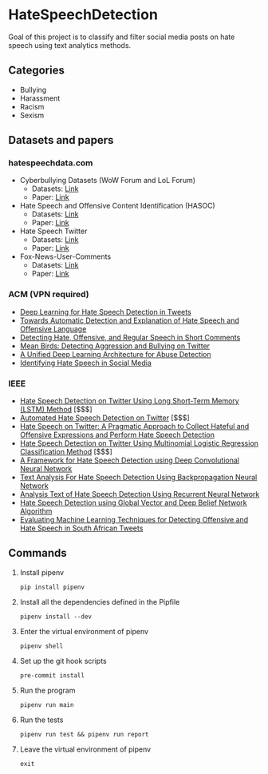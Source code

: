 # HateSpeechDetection

Goal of this project is to classify and filter social media posts on hate speech using text analytics methods. 

## Categories

- Bullying
- Harassment
- Racism
- Sexism

## Datasets and papers

### hatespeechdata.com

- Cyberbullying Datasets (WoW Forum and LoL Forum)
    - Datasets: [Link](http://ub-web.de/research/)
    - Paper: [Link](https://aisel.aisnet.org/cgi/viewcontent.cgi?article=1061&context=ecis2016_rp)
- Hate Speech and Offensive Content Identification (HASOC)
    - Datasets: [Link](https://hasocfire.github.io/hasoc/2019/dataset.html)
    - Paper: [Link](https://dl.acm.org/doi/abs/10.1145/3368567.3368584?download=true)
- Hate Speech Twitter
    - Datasets: [Link](https://github.com/mayelsherif/hate_speech_icwsm18)
    - Paper: [Link](https://arxiv.org/pdf/1909.04251.pdf)
- Fox-News-User-Comments
    - Datasets: [Link](https://github.com/sjtuprog/fox-news-comments)
    - Paper: [Link](https://arxiv.org/pdf/1710.07395.pdf)
    
### ACM (VPN required)

- [Deep Learning for Hate Speech Detection in Tweets](https://dl.acm.org/doi/pdf/10.1145/3041021.3054223)
- [Towards Automatic Detection and Explanation of Hate Speech and Offensive Language](https://dl.acm.org/doi/pdf/10.1145/3375708.3380312)
- [Detecting Hate, Offensive, and Regular Speech in Short Comments](https://dl.acm.org/doi/pdf/10.1145/3126858.3131576)
- [Mean Birds: Detecting Aggression and Bullying on Twitter](https://dl.acm.org/doi/pdf/10.1145/3091478.3091487)
- [A Unified Deep Learning Architecture for Abuse Detection](https://dl.acm.org/doi/pdf/10.1145/3292522.3326028)
- [Identifying Hate Speech in Social Media](https://dl.acm.org/doi/pdf/10.1145/3155212)

### IEEE

- [Hate Speech Detection on Twitter Using Long Short-Term Memory (LSTM) Method](https://ieeexplore.ieee.org/document/9003992) [$$$]
- [Automated Hate Speech Detection on Twitter](https://ieeexplore.ieee.org/document/9128428) [$$$]
- [Hate Speech on Twitter: A Pragmatic Approach to Collect Hateful and Offensive Expressions and Perform Hate Speech Detection](https://ieeexplore.ieee.org/document/8292838)
- [Hate Speech Detection on Twitter Using Multinomial Logistic Regression Classification Method](https://ieeexplore.ieee.org/document/8980379) [$$$]
- [A Framework for Hate Speech Detection using Deep Convolutional Neural Network](https://ieeexplore.ieee.org/document/9253658)
- [Text Analysis For Hate Speech Detection Using Backpropagation Neural Network](https://ieeexplore.ieee.org/document/8712109)
- [Analysis Text of Hate Speech Detection Using Recurrent Neural Network](https://ieeexplore.ieee.org/document/8712104)
- [Hate Speech Detection using Global Vector and Deep Belief Network Algorithm](https://ieeexplore.ieee.org/document/9245467)
- [Evaluating Machine Learning Techniques for Detecting Offensive and Hate Speech in South African Tweets](https://ieeexplore.ieee.org/document/8963960)

## Commands

1. Install pipenv

       pip install pipenv
        
2. Install all the dependencies defined in the Pipfile        
        
       pipenv install --dev
        
3. Enter the virtual environment of pipenv

       pipenv shell

4. Set up the git hook scripts
       
       pre-commit install

5. Run the program

       pipenv run main
       
6. Run the tests

       pipenv run test && pipenv run report
       
7. Leave the virtual environment of pipenv

       exit